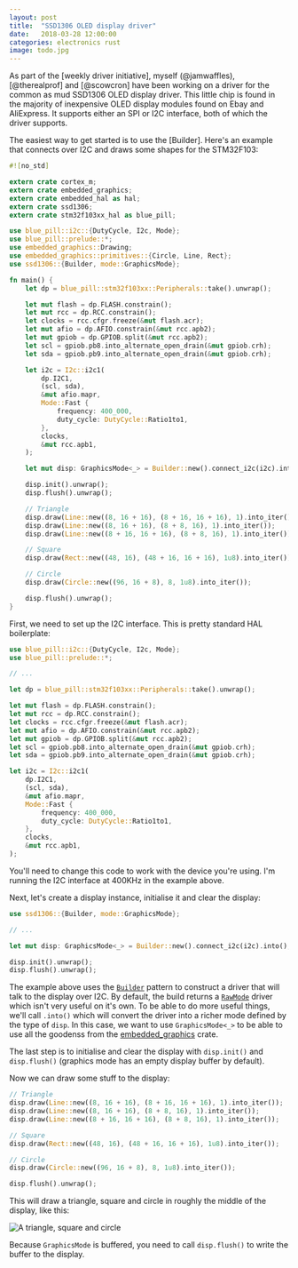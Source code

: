 ```yaml
---
layout: post
title:  "SSD1306 OLED display driver"
date:   2018-03-28 12:00:00
categories: electronics rust
image: todo.jpg
---
```


As part of the [weekly driver initiative], myself (@jamwaffles), [@therealprof] and [@scowcron] have been working on a driver for the common as mud SSD1306 OLED display driver. This little chip is found in the majority of inexpensive OLED display modules found on Ebay and AliExpress. It supports either an SPI or I2C interface, both of which the driver supports.

The easiest way to get started is to use the [Builder]. Here's an example that connects over I2C and draws some shapes for the STM32F103:

```rust
#![no_std]

extern crate cortex_m;
extern crate embedded_graphics;
extern crate embedded_hal as hal;
extern crate ssd1306;
extern crate stm32f103xx_hal as blue_pill;

use blue_pill::i2c::{DutyCycle, I2c, Mode};
use blue_pill::prelude::*;
use embedded_graphics::Drawing;
use embedded_graphics::primitives::{Circle, Line, Rect};
use ssd1306::{Builder, mode::GraphicsMode};

fn main() {
    let dp = blue_pill::stm32f103xx::Peripherals::take().unwrap();

    let mut flash = dp.FLASH.constrain();
    let mut rcc = dp.RCC.constrain();
    let clocks = rcc.cfgr.freeze(&mut flash.acr);
    let mut afio = dp.AFIO.constrain(&mut rcc.apb2);
    let mut gpiob = dp.GPIOB.split(&mut rcc.apb2);
    let scl = gpiob.pb8.into_alternate_open_drain(&mut gpiob.crh);
    let sda = gpiob.pb9.into_alternate_open_drain(&mut gpiob.crh);

    let i2c = I2c::i2c1(
        dp.I2C1,
        (scl, sda),
        &mut afio.mapr,
        Mode::Fast {
            frequency: 400_000,
            duty_cycle: DutyCycle::Ratio1to1,
        },
        clocks,
        &mut rcc.apb1,
    );

    let mut disp: GraphicsMode<_> = Builder::new().connect_i2c(i2c).into();

    disp.init().unwrap();
    disp.flush().unwrap();

    // Triangle
    disp.draw(Line::new((8, 16 + 16), (8 + 16, 16 + 16), 1).into_iter());
    disp.draw(Line::new((8, 16 + 16), (8 + 8, 16), 1).into_iter());
    disp.draw(Line::new((8 + 16, 16 + 16), (8 + 8, 16), 1).into_iter());

    // Square
    disp.draw(Rect::new((48, 16), (48 + 16, 16 + 16), 1u8).into_iter());

    // Circle
    disp.draw(Circle::new((96, 16 + 8), 8, 1u8).into_iter());

    disp.flush().unwrap();
}

```

First, we need to set up the I2C interface. This is pretty standard HAL boilerplate:

```rust
use blue_pill::i2c::{DutyCycle, I2c, Mode};
use blue_pill::prelude::*;

// ...

let dp = blue_pill::stm32f103xx::Peripherals::take().unwrap();

let mut flash = dp.FLASH.constrain();
let mut rcc = dp.RCC.constrain();
let clocks = rcc.cfgr.freeze(&mut flash.acr);
let mut afio = dp.AFIO.constrain(&mut rcc.apb2);
let mut gpiob = dp.GPIOB.split(&mut rcc.apb2);
let scl = gpiob.pb8.into_alternate_open_drain(&mut gpiob.crh);
let sda = gpiob.pb9.into_alternate_open_drain(&mut gpiob.crh);

let i2c = I2c::i2c1(
    dp.I2C1,
    (scl, sda),
    &mut afio.mapr,
    Mode::Fast {
        frequency: 400_000,
        duty_cycle: DutyCycle::Ratio1to1,
    },
    clocks,
    &mut rcc.apb1,
);
```

You'll need to change this code to work with the device you're using. I'm running the I2C interface at 400KHz in the example above.

Next, let's create a display instance, initialise it and clear the display:

```rust
use ssd1306::{Builder, mode::GraphicsMode};

// ...

let mut disp: GraphicsMode<_> = Builder::new().connect_i2c(i2c).into();

disp.init().unwrap();
disp.flush().unwrap();
```

The example above uses the [`Builder`]() pattern to construct a driver that will talk to the display over I2C. By default, the build returns a [`RawMode`]() driver which isn't very useful on it's own. To be able to do more useful things, we'll call `.into()` which will convert the driver into a richer mode defined by the type of `disp`. In this case, we want to use `GraphicsMode<_>` to be able to use all the goodenss from the [embedded_graphics]() crate.

The last step is to initialise and clear the display with `disp.init()` and `disp.flush()` (graphics mode has an empty display buffer by default).

Now we can draw some stuff to the display:

```rust
// Triangle
disp.draw(Line::new((8, 16 + 16), (8 + 16, 16 + 16), 1).into_iter());
disp.draw(Line::new((8, 16 + 16), (8 + 8, 16), 1).into_iter());
disp.draw(Line::new((8 + 16, 16 + 16), (8 + 8, 16), 1).into_iter());

// Square
disp.draw(Rect::new((48, 16), (48 + 16, 16 + 16), 1u8).into_iter());

// Circle
disp.draw(Circle::new((96, 16 + 8), 8, 1u8).into_iter());

disp.flush().unwrap();
```

This will draw a triangle, square and circle in roughly the middle of the display, like this:

![A triangle, square and circle]()

Because `GraphicsMode` is buffered, you need to call `disp.flush()` to write the buffer to the display.

